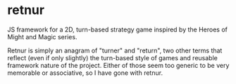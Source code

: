 # retnur
JS framework for a 2D, turn-based strategy game inspired by the Heroes of Might and Magic series.

Retnur is simply an anagram of "turner" and "return", two other terms that reflect (even if only slightly) the turn-based style of games and reusable framework nature of the project.  Either of those seem too generic to be very memorable or associative, so I have gone with retnur.
